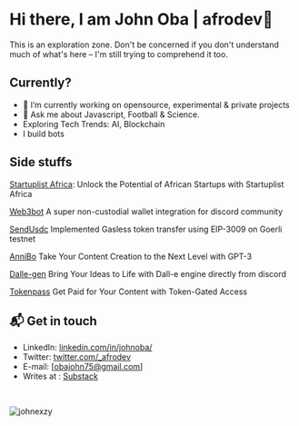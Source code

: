 # Hi there, I am John Oba | afrodev👋

This is an exploration zone. Don't be concerned if you don't understand much of what's here – I'm still trying to comprehend it too.

## Currently?

- 🔭 I’m currently working on opensource, experimental & private projects
- 💬 Ask me about Javascript, Football & Science.
- Exploring Tech Trends: AI, Blockchain 
- I build bots 

## Side stuffs
<p><a href="https://startuplist.africa" target="_blank">Startuplist Africa</a>: Unlock the Potential of African Startups with Startuplist Africa</p>
<p><a href="https://web3bot.gg" target="_blank">Web3bot</a> A super non-custodial wallet integration for discord community</p>
<p><a href="https://sendusdc.surge.sh" target="_blank">SendUsdc</a> Implemented Gasless token transfer using EIP-3009 on Goerli testnet </p>
<p><a href="https://annibo.up.railway.app/" target="_blank">AnniBo</a> Take Your Content Creation to the Next Level with GPT-3 </p>
<p><a href="https://github.com/johnexzy/Dalle-gen" target="_blank">Dalle-gen</a> Bring Your Ideas to Life with Dall-e engine directly from discord </p>
<p><a href="https://github.com/johnexzy/tokenpass-contract" target="_blank">Tokenpass</a> Get Paid for Your Content with Token-Gated Access </p>

## 📬 Get in touch

- LinkedIn: [linkedin.com/in/johnoba/][1]
- Twitter: [twitter.com/_afrodev][2]
- E-mail: [obajohn75@gmail.com]
- Writes at : [Substack][3]
<br/>
<p align="left"> <img src="https://komarev.com/ghpvc/?username=johnexzy&label=Profile%20views&color=0e75b6&style=flat" alt="johnexzy" /> </p>

[1]: https://www.linkedin.com/in/johnoba/
[2]: https://twitter.com/intent/follow?screen_name=_afrodev
[3]: https://johnoba.substack.com
[4]: https://annibo.up.railway.app/
